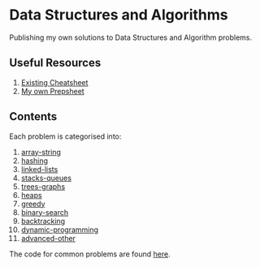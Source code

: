 # Data Structures and Algorithms

Publishing my own solutions to Data Structures and Algorithm problems.

## Useful Resources

1. [Existing Cheatsheet](/prep-sheets/existingsheet.md.md)
2. [My own Prepsheet](/prep-sheets/prepsheet.pdf)

## Contents

Each problem is categorised into:

1. [array-string](/solutions/1-array-string/)
2. [hashing](/solutions/2-hashing/)
3. [linked-lists](/solutions/3-linked-lists/)
4. [stacks-queues](/solutions/4-stacks-queues/)
5. [trees-graphs](/solutions/5-trees-graphs/)
6. [heaps](/solutions/6-heaps/)
7. [greedy](/solutions/7-greedy/)
8. [binary-search](/solutions/8-binary-search/)
9. [backtracking](/solutions/9-backtracking/)
10. [dynamic-programming](/solutions/10-dynamic-programming/)
11. [advanced-other](/solutions/11-advanced-other/)

The code for common problems are found [here](/common-cases/).
